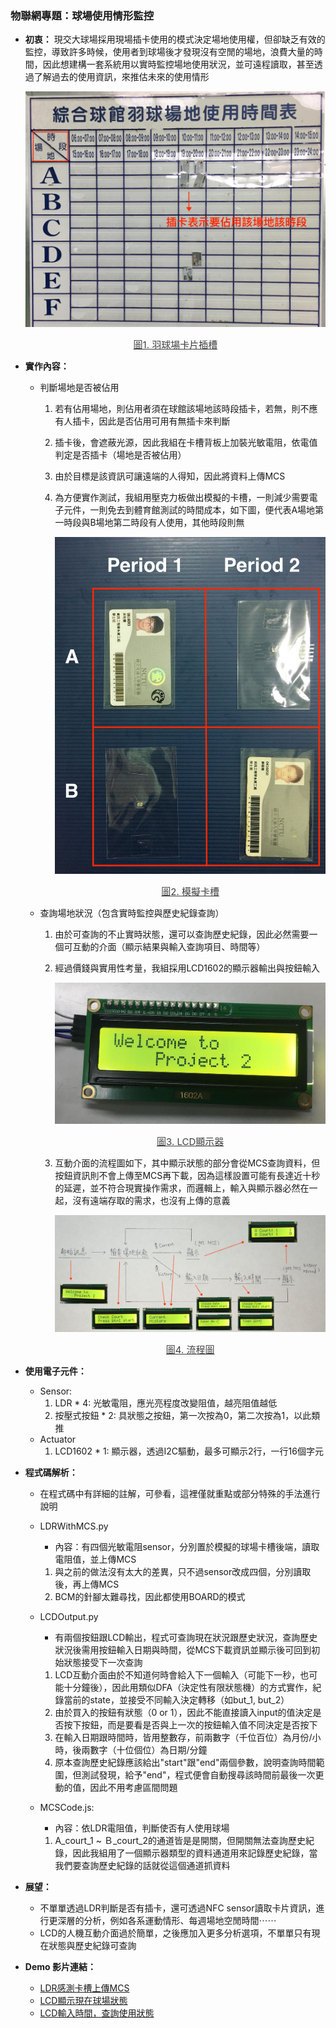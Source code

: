 ### 物聯網專題：球場使用情形監控

-  **初衷：**
   現交大球場採用現場插卡使用的模式決定場地使用權，但卻缺乏有效的監控，導致許多時候，使用者到球場後才發現沒有空閒的場地，浪費大量的時間，因此想建構一套系統用以實時監控場地使用狀況，並可遠程讀取，甚至透過了解過去的使用資訊，來推估未來的使用情形

   ![pic](Graph/court.jpg)
   <center style="font-size:15px;color:#3f3f3f;text-decoration:underline">圖1. 羽球場卡片插槽</center> 

- **實作內容：**
  - 判斷場地是否被佔用
    1. 若有佔用場地，則佔用者須在球館該場地該時段插卡，若無，則不應有人插卡，因此是否佔用可用有無插卡來判斷
    2. 插卡後，會遮蔽光源，因此我組在卡槽背板上加裝光敏電阻，依電值判定是否插卡（場地是否被佔用）
    3. 由於目標是該資訊可讓遠端的人得知，因此將資料上傳MCS
    4. 為方便實作測試，我組用壓克力板做出模擬的卡槽，一則減少需要電子元件，一則免去到體育館測試的時間成本，如下圖，便代表A場地第一時段與B場地第二時段有人使用，其他時段則無

       ![pic](Graph/ourCourt.jpg)
       <center style="font-size:15px;color:#3f3f3f;text-decoration:underline">圖2. 模擬卡槽</center> 

  - 查詢場地狀況（包含實時監控與歷史紀錄查詢）

    1. 由於可查詢的不止實時狀態，還可以查詢歷史紀錄，因此必然需要一個可互動的介面（顯示結果與輸入查詢項目、時間等）
    2. 經過價錢與實用性考量，我組採用LCD1602的顯示器輸出與按鈕輸入

       ![pic](Graph/LCD.jpg)
       <center style="font-size:15px;color:#3f3f3f;text-decoration:underline">圖3. LCD顯示器</center> 
    
    3. 互動介面的流程圖如下，其中顯示狀態的部分會從MCS查詢資料，但按鈕資訊則不會上傳至MCS再下載，因為這樣設置可能有長達近十秒的延遲，並不符合現實操作需求，而邏輯上，輸入與顯示器必然在一起，沒有遠端存取的需求，也沒有上傳的意義
    
       ![pic](Graph/flowChart.jpg)
       <center style="font-size:15px;color:#3f3f3f;text-decoration:underline">圖4. 流程圖</center> 

- **使用電子元件：**
  - Sensor:
    1. LDR * 4: 光敏電阻，應光亮程度改變阻值，越亮阻值越低
    2. 按壓式按鈕 * 2: 具狀態之按鈕，第一次按為0，第二次按為1，以此類推
  - Actuator
    1. LCD1602 * 1: 顯示器，透過I2C驅動，最多可顯示2行，一行16個字元
     
- **程式碼解析：**
  - 在程式碼中有詳細的註解，可參看，這裡僅就重點或部分特殊的手法進行說明
  - LDRWithMCS.py
    - 內容：有四個光敏電阻sensor，分別置於模擬的球場卡槽後端，讀取電阻值，並上傳MCS
    1. 與之前的做法沒有太大的差異，只不過sensor改成四個，分別讀取後，再上傳MCS
    2. BCM的針腳太難尋找，因此都使用BOARD的模式

  - LCDOutput.py
    - 有兩個按鈕跟LCD輸出，程式可查詢現在狀況跟歷史狀況，查詢歷史狀況後需用按鈕輸入日期與時間，從MCS下載資訊並顯示後可回到初始狀態接受下一次查詢
    1. LCD互動介面由於不知道何時會給入下一個輸入（可能下一秒，也可能十分鐘後），因此用類似DFA（決定性有限狀態機）的方式實作，紀錄當前的state，並接受不同輸入決定轉移（如but_1, but_2）
    2. 由於買入的按鈕有狀態（0 or 1），因此不能直接讀入input的值決定是否按下按鈕，而是要看是否與上一次的按鈕輸入值不同決定是否按下
    3. 在輸入日期跟時間時，皆用整數存，前兩數字（千位百位）為月份/小時，後兩數字（十位個位）為日期/分鐘
    4. 原本查詢歷史紀錄應該給出"start"跟"end"兩個參數，說明查詢時間範圍，但測試發現，給予"end"，程式便會自動搜尋該時間前最後一次更動的值，因此不用考慮區間問題
    
  - MCSCode.js:
    - 內容：依LDR電阻值，判斷使否有人使用球場
    1. A_court_1 ~ Ｂ_court_2的通道皆是是開關，但開關無法查詢歷史紀錄，因此我組用了一個顯示器類型的資料通道用來記錄歷史紀錄，當我們要查詢歷史紀錄的話就從這個通道抓資料 

- **展望：**
  - 不單單透過LDR判斷是否有插卡，還可透過NFC sensor讀取卡片資訊，進行更深層的分析，例如各系運動情形、每週場地空閒時間⋯⋯
  - LCD的人機互動介面過於簡單，之後應加入更多分析選項，不單單只有現在狀態與歷史紀錄可查詢

- **Demo 影片連結：**
  - [LDR感測卡槽上傳MCS](https://youtu.be/Bat3iaDfXPA)
  - [LCD顯示現在球場狀態](https://youtu.be/B_y5uxlP-BU)
  - [LCD輸入時間，查詢使用狀態](https://youtu.be/fMSAGpTF7hQ)


